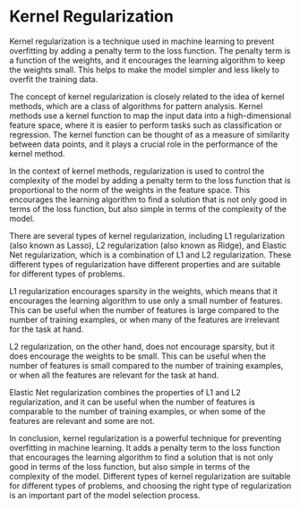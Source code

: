# Kernel Regularization

Kernel regularization is a technique used in machine learning to prevent overfitting by adding a penalty term to the loss function. The penalty term is a function of the weights, and it encourages the learning algorithm to keep the weights small. This helps to make the model simpler and less likely to overfit the training data.

The concept of kernel regularization is closely related to the idea of kernel methods, which are a class of algorithms for pattern analysis. Kernel methods use a kernel function to map the input data into a high-dimensional feature space, where it is easier to perform tasks such as classification or regression. The kernel function can be thought of as a measure of similarity between data points, and it plays a crucial role in the performance of the kernel method.

In the context of kernel methods, regularization is used to control the complexity of the model by adding a penalty term to the loss function that is proportional to the norm of the weights in the feature space. This encourages the learning algorithm to find a solution that is not only good in terms of the loss function, but also simple in terms of the complexity of the model.

There are several types of kernel regularization, including L1 regularization (also known as Lasso), L2 regularization (also known as Ridge), and Elastic Net regularization, which is a combination of L1 and L2 regularization. These different types of regularization have different properties and are suitable for different types of problems.

L1 regularization encourages sparsity in the weights, which means that it encourages the learning algorithm to use only a small number of features. This can be useful when the number of features is large compared to the number of training examples, or when many of the features are irrelevant for the task at hand.

L2 regularization, on the other hand, does not encourage sparsity, but it does encourage the weights to be small. This can be useful when the number of features is small compared to the number of training examples, or when all the features are relevant for the task at hand.

Elastic Net regularization combines the properties of L1 and L2 regularization, and it can be useful when the number of features is comparable to the number of training examples, or when some of the features are relevant and some are not.

In conclusion, kernel regularization is a powerful technique for preventing overfitting in machine learning. It adds a penalty term to the loss function that encourages the learning algorithm to find a solution that is not only good in terms of the loss function, but also simple in terms of the complexity of the model. Different types of kernel regularization are suitable for different types of problems, and choosing the right type of regularization is an important part of the model selection process.
